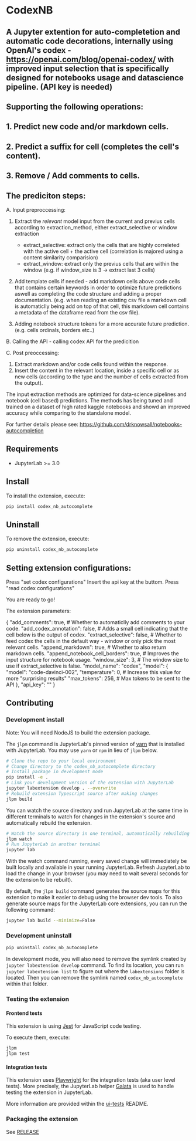 # CodexNB

## A Jupyter extention for auto-completetion and automatic code decorations, internally using OpenAI's codex - https://openai.com/blog/openai-codex/ with improved input selection that is specifically designed for notebooks usage and datascience pipeline. (API key is needed)

## Supporting the following operations:

## 1. Predict new code and/or markdown cells.
## 2. Predict a suffix for cell (completes the cell's content).
## 3. Remove / Add comments to cells.

## The prediciton steps:

A. Input preproccessing:

1. Extract the *relevant* model input from the current and previus cells according to extraction_method, either extract_selective or window extraction
	* extract_selective:
		extract only the cells that are highly correleted with the active cell + the active cell (correlation is majored using a content similarity comparision)
	* extract_window:
		extract only the previus cells that are within the window (e.g. if window_size is 3 -> extract last 3 cells)
2. Add template cells if needed - add markdown cells above code cells that contains certain keywords in order to optimize future predictions aswell as completing the code structure and adding a proper documentation. (e.g. when reading an existing csv file a markdown cell is automaticlly being add on top of that cell, this markdown cell contains a metadata of the dataframe read from the csv file).

3. Adding notebook structure tokens for a more accurate future prediction. (e.g. cells ordinals, borders etc..)

B. Calling the API - calling codex API for the predicition

C. Post preoccessing:

1. Extract markdown and/or code cells found within the response.
2. Insert the content in the relevant location, inside a specific cell or as new cells (according to the type and the number of cells extracted from the output).


The input extraction methods are optimized for data-science pipelines and notebook (cell based) predictions.
The methods has being tuned and trained on a dataset of high rated kaggle notebooks and showd an improved accuracy while comparing to the standalone model.

For further details please see: https://github.com/drknowsall/notebooks-autocompletion


## Requirements

- JupyterLab >= 3.0

## Install

To install the extension, execute:

```bash
pip install codex_nb_autocomplete
```

## Uninstall

To remove the extension, execute:

```bash
pip uninstall codex_nb_autocomplete
```

## Setting extension configurations: 

Press "set codex configurations"
Insert the api key at the buttom.
Press "read codex configurations"

You are ready to go!

The extension parameters:

{
	"add_comments": true, # Whether to automaticlly add comments to your code.
	"add_codex_annotation": false, # Adds a small cell indicating that the cell below is the output of codex.
	"extract_selective": false, # Whether to feed codex the cells in the default way - window or only pick the most relevant cells. 
	"append_markdown": true, # Whether to also return markdown cells.
	"append_notebook_cell_borders": true, # Improves the input structure for notebook usage.
	"window_size": 3, # The window size to use if extract_selective is false.
	"model_name": "codex",
	"model": {
		"model": "code-davinci-002", 
		"temperature": 0, # Increase this value for more "surprising results"
		"max_tokens": 256, # Max tokens to be sent to the API
	},
	"api_key": ""
}

## Contributing

### Development install

Note: You will need NodeJS to build the extension package.

The `jlpm` command is JupyterLab's pinned version of
[yarn](https://yarnpkg.com/) that is installed with JupyterLab. You may use
`yarn` or `npm` in lieu of `jlpm` below.

```bash
# Clone the repo to your local environment
# Change directory to the codex_nb_autocomplete directory
# Install package in development mode
pip install -e .
# Link your development version of the extension with JupyterLab
jupyter labextension develop . --overwrite
# Rebuild extension Typescript source after making changes
jlpm build
```

You can watch the source directory and run JupyterLab at the same time in different terminals to watch for changes in the extension's source and automatically rebuild the extension.

```bash
# Watch the source directory in one terminal, automatically rebuilding when needed
jlpm watch
# Run JupyterLab in another terminal
jupyter lab
```

With the watch command running, every saved change will immediately be built locally and available in your running JupyterLab. Refresh JupyterLab to load the change in your browser (you may need to wait several seconds for the extension to be rebuilt).

By default, the `jlpm build` command generates the source maps for this extension to make it easier to debug using the browser dev tools. To also generate source maps for the JupyterLab core extensions, you can run the following command:

```bash
jupyter lab build --minimize=False
```

### Development uninstall

```bash
pip uninstall codex_nb_autocomplete
```

In development mode, you will also need to remove the symlink created by `jupyter labextension develop`
command. To find its location, you can run `jupyter labextension list` to figure out where the `labextensions`
folder is located. Then you can remove the symlink named `codex_nb_autocomplete` within that folder.

### Testing the extension

#### Frontend tests

This extension is using [Jest](https://jestjs.io/) for JavaScript code testing.

To execute them, execute:

```sh
jlpm
jlpm test
```

#### Integration tests

This extension uses [Playwright](https://playwright.dev/docs/intro/) for the integration tests (aka user level tests).
More precisely, the JupyterLab helper [Galata](https://github.com/jupyterlab/jupyterlab/tree/master/galata) is used to handle testing the extension in JupyterLab.

More information are provided within the [ui-tests](./ui-tests/README.md) README.

### Packaging the extension

See [RELEASE](RELEASE.md)
